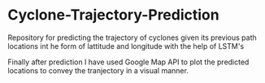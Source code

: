 # Cyclone-Trajectory-Prediction
Repository for predicting the trajectory of cyclones given its previous path locations int he form of lattitude and longitude with the help of LSTM's

Finally after prediction I have used Google Map API to plot the predicted locations to convey the tranjectory in a visual manner.

